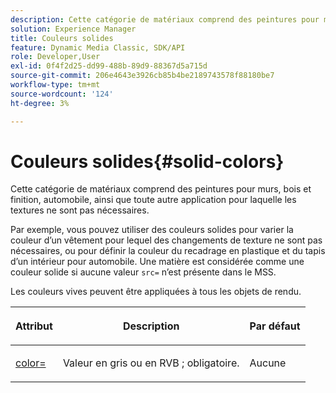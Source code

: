 ```yaml
---
description: Cette catégorie de matériaux comprend des peintures pour murs, bois et finition, automobile, ainsi que toute autre application pour laquelle les textures ne sont pas nécessaires.
solution: Experience Manager
title: Couleurs solides
feature: Dynamic Media Classic, SDK/API
role: Developer,User
exl-id: 0f4f2d25-dd99-488b-89d9-88367d5a715d
source-git-commit: 206e4643e3926cb85b4be2189743578f88180be7
workflow-type: tm+mt
source-wordcount: '124'
ht-degree: 3%

---
```


# Couleurs solides{#solid-colors}

Cette catégorie de matériaux comprend des peintures pour murs, bois et finition, automobile, ainsi que toute autre application pour laquelle les textures ne sont pas nécessaires.

Par exemple, vous pouvez utiliser des couleurs solides pour varier la couleur d’un vêtement pour lequel des changements de texture ne sont pas nécessaires, ou pour définir la couleur du recadrage en plastique et du tapis d’un intérieur pour automobile. Une matière est considérée comme une couleur solide si aucune valeur `src=` n’est présente dans le MSS.

Les couleurs vives peuvent être appliquées à tous les objets de rendu.

<table id="table_9245240311A44659A74C7A5EDD7D1503"> 
 <thead> 
  <tr> 
   <th colname="col1" class="entry"> <p>Attribut </p> </th> 
   <th colname="col2" class="entry"> <p>Description </p> </th> 
   <th colname="col3" class="entry"> <p>Par défaut </p> </th> 
  </tr> 
 </thead>
 <tbody> 
  <tr> 
   <td colname="col1"> <p> <a href="../../../../../../ir-api/http-protocol/image-rendering-api-ref/c-ir-http-protocol-ref/c-ir-http-protocol-command-reference/r-ir-http-color.md#reference-ea3cba9edfe94dbab86d8f123a9ed0aa" type="reference" format="dita" scope="local"> <span class="codeph"> color=  </span> </a> </p> </td> 
   <td colname="col2"> <p> Valeur en gris ou en RVB ; obligatoire. </p> </td> 
   <td colname="col3"> <p>Aucune </p> </td> 
  </tr> 
 </tbody> 
</table>
